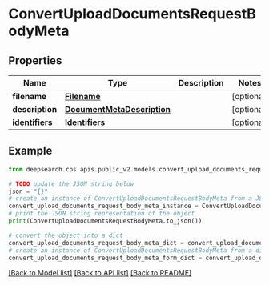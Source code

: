 # ConvertUploadDocumentsRequestBodyMeta


## Properties

Name | Type | Description | Notes
------------ | ------------- | ------------- | -------------
**filename** | [**Filename**](Filename.md) |  | [optional] 
**description** | [**DocumentMetaDescription**](DocumentMetaDescription.md) |  | [optional] 
**identifiers** | [**Identifiers**](Identifiers.md) |  | [optional] 

## Example

```python
from deepsearch.cps.apis.public_v2.models.convert_upload_documents_request_body_meta import ConvertUploadDocumentsRequestBodyMeta

# TODO update the JSON string below
json = "{}"
# create an instance of ConvertUploadDocumentsRequestBodyMeta from a JSON string
convert_upload_documents_request_body_meta_instance = ConvertUploadDocumentsRequestBodyMeta.from_json(json)
# print the JSON string representation of the object
print(ConvertUploadDocumentsRequestBodyMeta.to_json())

# convert the object into a dict
convert_upload_documents_request_body_meta_dict = convert_upload_documents_request_body_meta_instance.to_dict()
# create an instance of ConvertUploadDocumentsRequestBodyMeta from a dict
convert_upload_documents_request_body_meta_form_dict = convert_upload_documents_request_body_meta.from_dict(convert_upload_documents_request_body_meta_dict)
```
[[Back to Model list]](../README.md#documentation-for-models) [[Back to API list]](../README.md#documentation-for-api-endpoints) [[Back to README]](../README.md)


